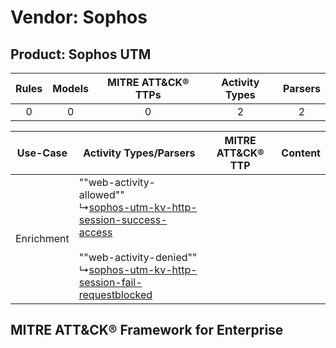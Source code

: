 Vendor: Sophos
==============
Product: Sophos UTM
-------------------
| Rules | Models | MITRE ATT&CK® TTPs | Activity Types | Parsers |
|:-----:|:------:|:------------------:|:--------------:|:-------:|
|   0   |   0    |         0          |       2        |    2    |

|  Use-Case  | Activity Types/Parsers    | MITRE ATT&CK® TTP | Content    |
|:----------:| ---- | ---- | ---- |
| Enrichment |  ""web-activity-allowed""<br> ↳[sophos-utm-kv-http-session-success-access](Ps/pC_sophosutmkvhttpsessionsuccessaccess.md)<br><br> ""web-activity-denied""<br> ↳[sophos-utm-kv-http-session-fail-requestblocked](Ps/pC_sophosutmkvhttpsessionfailrequestblocked.md)<br> |    | [](RM/r_m_sophos_sophos_utm_Enrichment.md) |

MITRE ATT&CK® Framework for Enterprise
--------------------------------------
